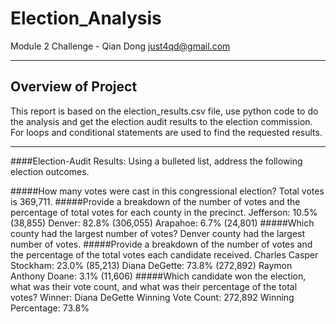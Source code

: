 # Election_Analysis

Module 2 Challenge  - Qian Dong <just4qd@gmail.com>

---

## Overview of Project
This report is based on the election_results.csv file, use python code to do the analysis and get the election audit results to the election commission. For loops and conditional statements are used to find the requested results.

---
####Election-Audit Results: Using a bulleted list, address the following election outcomes. 

#####How many votes were cast in this congressional election?
Total votes is 369,711.
#####Provide a breakdown of the number of votes and the percentage of total votes for each county in the precinct.
Jefferson: 10.5% (38,855)
Denver: 82.8% (306,055)
Arapahoe: 6.7% (24,801)
#####Which county had the largest number of votes?
Denver county had the largest number of votes.
#####Provide a breakdown of the number of votes and the percentage of the total votes each candidate received.
Charles Casper Stockham: 23.0% (85,213)
Diana DeGette: 73.8% (272,892)
Raymon Anthony Doane: 3.1% (11,606)
#####Which candidate won the election, what was their vote count, and what was their percentage of the total votes?
Winner: Diana DeGette
Winning Vote Count: 272,892
Winning Percentage: 73.8%
